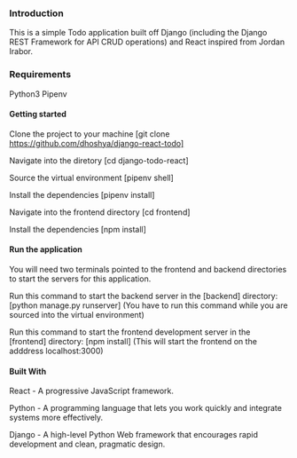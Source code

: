 
### Introduction
This is a simple Todo application built off Django (including the Django REST Framework for API CRUD operations) and React inspired from Jordan Irabor.

### Requirements
Python3
Pipenv

#### Getting started
Clone the project to your machine [git clone https://github.com/dhoshya/django-react-todo]

Navigate into the diretory [cd django-todo-react]

Source the virtual environment [pipenv shell]

Install the dependencies [pipenv install]

Navigate into the frontend directory [cd frontend]

Install the dependencies [npm install]

#### Run the application

You will need two terminals pointed to the frontend and backend directories to start the servers for this application.

Run this command to start the backend server in the [backend] directory: [python manage.py runserver] (You have to run this command while you are sourced into the virtual environment)

Run this command to start the frontend development server in the [frontend] directory: [npm install] (This will start the frontend on the adddress localhost:3000)

#### Built With
React - A progressive JavaScript framework.

Python - A programming language that lets you work quickly and integrate systems more effectively.

Django - A high-level Python Web framework that encourages rapid development and clean, pragmatic design.
